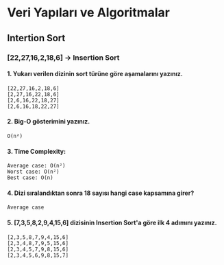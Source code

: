 # Veri Yapıları ve Algoritmalar

## Intertion Sort

### [22,27,16,2,18,6] -> Insertion Sort

#### 1. Yukarı verilen dizinin sort türüne göre aşamalarını yazınız.

```
[22,27,16,2,18,6]
[2,27,16,22,18,6]
[2,6,16,22,18,27]
[2,6,16,18,22,27]
```

#### 2. Big-O gösterimini yazınız.

```
O(n²)
```

#### 3. Time Complexity:

```
Average case: O(n²) 
Worst case: O(n²)
Best case: O(n) 
```

#### 4. Dizi sıralandıktan sonra 18 sayısı hangi case kapsamına girer?

```
Average case
```

#### 5. [7,3,5,8,2,9,4,15,6] dizisinin Insertion Sort'a göre ilk 4 adımını yazınız.

```
[2,3,5,8,7,9,4,15,6] 
[2,3,4,8,7,9,5,15,6] 
[2,3,4,5,7,9,8,15,6] 
[2,3,4,5,6,9,8,15,7] 

```